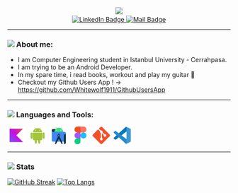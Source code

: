 <div id="header" align="center">
  <a href="https://www.youtube.com/watch?v=5NV6Rdv1a3I"><img src="https://media.giphy.com/media/Y4bzv6DYbYzy8jDnoW/giphy.gif" width="200"/></a>
  <div>
    <a href="https://www.linkedin.com/in/ali-ihsan-başoğlu-562745211/">
      <img src="https://img.shields.io/badge/LinkedIn-blue?style=for-the-badge&logo=linkedin&logoColor=white" alt="LinkedIn Badge"/>
    </a>
    <a href="mailto:alibasoglu1911@gmail.com">
      <img src="https://img.shields.io/badge/Mail-purple?style=for-the-badge&logo=gmail&logoColor=white" alt="Mail Badge"/>
    </a>    
  </div>
</div>

--- 

### <img src="https://media.giphy.com/media/5P5b96VnFaNiQ7ABOT/giphy.gif" width="30"> About me:

- I am Computer Engineering student in Istanbul University - Cerrahpasa.
- I am trying to be an Android Developer.
- In my spare time, i read books, workout and play my guitar 🤟
- Checkout my Github Users App ! ->  https://github.com/Whitewolf1911/GithubUsersApp

___

### <img src="https://media.giphy.com/media/uhQuegHFqkVYuFMXMQ/giphy.gif" width="30"> Languages and Tools:

<div>
  <a href="https://kotlinlang.org/"><img src="https://github.com/devicons/devicon/blob/master/icons/kotlin/kotlin-original.svg" title="Kotlin" alt="Kotlin" width="40" height="40"/></a>&nbsp;
  <a href="https://developer.android.com/"><img src="https://github.com/devicons/devicon/blob/master/icons/android/android-plain.svg" title="Android" alt="Android" width="40" height="40"/></a>&nbsp;
  <a href="https://developer.android.com/studio"><img src="https://github.com/devicons/devicon/blob/master/icons/androidstudio/androidstudio-original.svg" title="Android Studio" alt="Android Studio" width="40" height="40"/></a>&nbsp;
  <a href="https://www.figma.com/"><img src="https://github.com/devicons/devicon/blob/master/icons/figma/figma-original.svg" title="Figma" alt="Figma" width="40" height="40"/></a>&nbsp;
  <a href="https://git-scm.com/"><img src="https://github.com/devicons/devicon/blob/master/icons/git/git-plain.svg" title="Git" alt="Git" width="40" height="40"/></a>&nbsp;
  <a href="https://code.visualstudio.com/"><img src="https://github.com/devicons/devicon/blob/master/icons/vscode/vscode-original.svg" title="VsCode" alt="VsCode" width="40" height="40"/></a>&nbsp;
</div>

___

### <img src="https://media.giphy.com/media/IcnxGGAj0ubyB2r5M6/giphy.gif" width="30"> Stats

 
[![GitHub Streak](http://github-readme-streak-stats.herokuapp.com?user=Whitewolf1911&theme=dark&hide_border=true&date_format=j%20M%5B%20Y%5D&background=000000&ring=FFFFFF&fire=FF0000&currStreakNum=FF0000&currStreakLabel=FF0000&sideNums=FF0000&sideLabels=FFFFFF&stroke=C1C1C12D)](https://git.io/streak-stats)
[![Top Langs](https://github-readme-stats.vercel.app/api/top-langs/?username=Whitewolf1911&hide=ejs&exclude_repo=Stok_Uretim_Takip_Otomasyon&bg_color=000000&title_color=FF0000&text_color=FFFFFF&icon_color=FFFFFF&border_color=000000)](https://github.com/anuraghazra/github-readme-stats)
